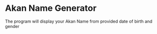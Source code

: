 # Akan Name Generator
The program will display your Akan Name from provided date of birth and gender 
